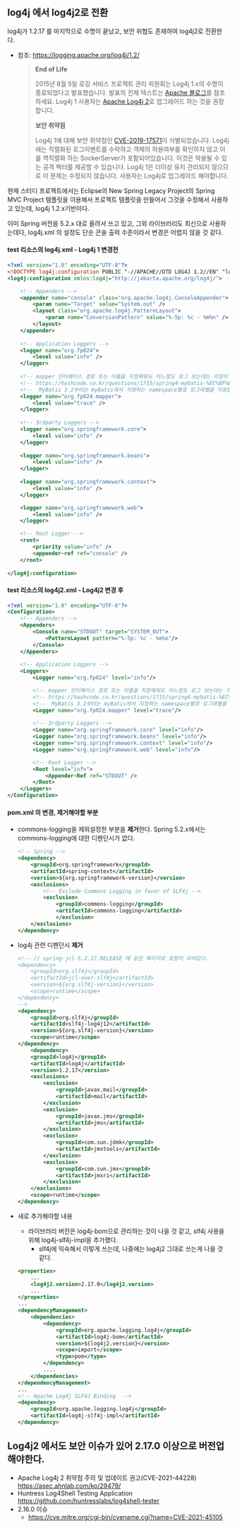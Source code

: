 ## log4j 에서 log4j2로 전환



log4j가 1.2.17 를 마지막으로 수명이 끝났고, 보안 위협도 존재하여 log4j2로 전환한다.

* 참조: https://logging.apache.org/log4j/1.2/

  > **End of Life**
  >
  > 2015년 8월  5일 로깅 서비스 프로젝트 관리 위원회는 Log4j 1.x의 수명이 종료되었다고 발표했습니다. 발표의 전체 텍스트는 [Apache 블로그](http://blogs.apache.org/foundation/entry/apache_logging_services_project_announces)를 참조하세요. Log4j 1 사용자는 [Apache Log4j 2](http://logging.apache.org/log4j/2.x/index.html)로 업그레이드 하는 것을 권장합니다.
  >
  >  **보안 취약점**
  >
  > Log4j 1에 대해 보안 취약점인 [CVE-2019-17571](https://www.cvedetails.com/cve/CVE-2019-17571/)이 식별되었습니다. Log4j에는 직렬화된 로그이벤트를 수락하고 객체의 허용여부를 확인하지 않고 이를 역직렬화 하는 SockerServer가 포함되어있습니다. 이것은 악용될 수 있는 공격 벡터를 제공할 수 있습니다. Log4j 1은 더이상 유지 관리되지 않으므로 이 문제는 수정되지 않습니다. 사용자는 Log4j로 업그레이드 해야합니다.

현재 스터디 프로젝트에서는 Eclipse의 New Spring Legacy Project의  Spring MVC Project 템플릿을 이용해서 프로젝트 템플릿을 만들어서 그것을 수정해서 사용하고 있는데, log4j 1.2.x기반이다.

이미 Spring 버전을 5.2.x 대로 올려서 쓰고 있고, 그외 라이브러리도 최신으로 사용하는데다, log4j.xml 의 설정도 단순 콘솔 출력 수준이라서 변경은 어렵지 않을 것 같다.

#### test 리소스의 log4j.xml - Log4j 1 변경전

```xml
<?xml version="1.0" encoding="UTF-8"?>
<!DOCTYPE log4j:configuration PUBLIC "-//APACHE//DTD LOG4J 1.2//EN" "log4j.dtd">
<log4j:configuration xmlns:log4j="http://jakarta.apache.org/log4j/">

	<!-- Appenders -->
	<appender name="console" class="org.apache.log4j.ConsoleAppender">
		<param name="Target" value="System.out" />
		<layout class="org.apache.log4j.PatternLayout">
			<param name="ConversionPattern" value="%-5p: %c - %m%n" />
		</layout>
	</appender>
	
	<!-- Application Loggers -->
	<logger name="org.fp024">
		<level value="info" />
	</logger>
	
	<!-- mapper 인터페이스 경로 또는 이름을 지정해줘도 어느정도 로그 보는데는 지장이 없어보임. -->
	<!-- https://hashcode.co.kr/questions/1715/spring4-mybatis-%EC%BF%BC%EB%A6%AC-%EB%A1%9C%EA%B7%B8-%EB%82%A8%EA%B8%B0%EB%8A%94-%EB%B0%A9%EB%B2%95%EC%97%90-%EB%8C%80%ED%95%B4%EC%84%9C-%EB%AC%B8%EC%9D%98%EB%93%9C%EB%A6%BD%EB%8B%88%EB%8B%A4 -->
	<!--  MyBatis 3.2부터는 myBatis에서 지정하는 namespace별로 로그레벨을 지정할 수 있음. -->
	<logger name="org.fp024.mapper">
		<level value="trace" />
	</logger>
	
	<!-- 3rdparty Loggers -->
	<logger name="org.springframework.core">
		<level value="info" />
	</logger>	
	
	<logger name="org.springframework.beans">
		<level value="info" />
	</logger>
	
	<logger name="org.springframework.context">
		<level value="info" />
	</logger>

	<logger name="org.springframework.web">
		<level value="info" />
	</logger>

	<!-- Root Logger -->
	<root>
		<priority value="info" />
		<appender-ref ref="console" />
	</root>
	
</log4j:configuration>

```



#### test 리소스의  log4j2.xml - Log4j2 변경 후

```xml
<?xml version="1.0" encoding="UTF-8"?>
<Configuration>
    <!-- Appenders -->    
    <Appenders>
        <Console name="STDOUT" target="SYSTEM_OUT">
            <PatternLayout pattern="%-5p: %c - %m%n"/>
        </Console>
    </Appenders>
    
    <!-- Application Loggers -->
    <Loggers>
        <Logger name="org.fp024" level="info"/>

        <!-- mapper 인터페이스 경로 또는 이름을 지정해줘도 어느정도 로그 보는데는 지장이 없어보임. -->
        <!-- https://hashcode.co.kr/questions/1715/spring4-mybatis-%EC%BF%BC%EB%A6%AC-%EB%A1%9C%EA%B7%B8-%EB%82%A8%EA%B8%B0%EB%8A%94-%EB%B0%A9%EB%B2%95%EC%97%90-%EB%8C%80%ED%95%B4%EC%84%9C-%EB%AC%B8%EC%9D%98%EB%93%9C%EB%A6%BD%EB%8B%88%EB%8B%A4 -->
        <!--  MyBatis 3.2부터는 myBatis에서 지정하는 namespace별로 로그레벨을 지정할 수 있음. -->
        <Logger name="org.fp024.mapper" level="trace"/>
        
        <!-- 3rdparty Loggers -->
        <Logger name="org.springframework.core" level="info"/>      
        <Logger name="org.springframework.beans" level="info"/>     
        <Logger name="org.springframework.context" level="info"/>           
        <Logger name="org.springframework.web" level="info"/>

        <!-- Root Logger -->
        <Root level="info">
            <Appender-Ref ref="STDOUT" />
        </Root>
    </Loggers>
</Configuration>
```



#### pom.xml 의 변경, 제거해야할 부분

* commons-logging을 제외설정한 부분을 **제거**한다. Spring 5.2.x에서는 commons-logging에 대한 디펜던시가 없다.

    ```xml
    <!-- Spring -->
    <dependency>
        <groupId>org.springframework</groupId>
        <artifactId>spring-context</artifactId>
        <version>${org.springframework-version}</version>
        <exclusions>
            <!-- Exclude Commons Logging in favor of SLF4j -->
            <exclusion>
                <groupId>commons-logging</groupId>
                <artifactId>commons-logging</artifactId>
                </exclusion>
        </exclusions>
    </dependency>
    ```



* log4j 관련 디펜던시 **제거**

  ```xml
  <!-- // spring-jcl-5.2.17.RELEASE 에 같은 패키지로 포함이 되어있다.
  <dependency>
      <groupId>org.slf4j</groupId>
      <artifactId>jcl-over-slf4j</artifactId>
      <version>${org.slf4j-version}</version>
      <scope>runtime</scope>
  </dependency>
  -->		
  <dependency>
      <groupId>org.slf4j</groupId>
      <artifactId>slf4j-log4j12</artifactId>
      <version>${org.slf4j-version}</version>
      <scope>runtime</scope>
  </dependency>
      <dependency>
      <groupId>log4j</groupId>
      <artifactId>log4j</artifactId>
      <version>1.2.17</version>
      <exclusions>
          <exclusion>
              <groupId>javax.mail</groupId>
              <artifactId>mail</artifactId>
          </exclusion>
          <exclusion>
              <groupId>javax.jms</groupId>
              <artifactId>jms</artifactId>
          </exclusion>
          <exclusion>
              <groupId>com.sun.jdmk</groupId>
              <artifactId>jmxtools</artifactId>
          </exclusion>
          <exclusion>
              <groupId>com.sun.jmx</groupId>
              <artifactId>jmxri</artifactId>
          </exclusion>
      </exclusions>
      <scope>runtime</scope>
  </dependency>
  ```

  

* 새로 추가해야할 내용

  * 라이브러리 버전은 log4j-bom으로 관리하는 것이 나을 것 같고, slf4j 사용을 위해 log4j-slf4j-impl을 추가했다.
    * slf4j에 익숙해서 이렇게 쓰는데, 나중에는 log4j2 그대로 쓰는게 나을 것 같다.

  ```xml
  <properties>
      ...
      <log4j2.version>2.17.0</log4j2.version>
      ...
  </properties>
  ...
  <dependencyManagement>
      <dependencies>
          <dependency>
              <groupId>org.apache.logging.log4j</groupId>
              <artifactId>log4j-bom</artifactId>
              <version>${log4j2.version}</version>
              <scope>import</scope>
              <type>pom</type>
          </dependency>
          ....   
      </dependencies>
  </dependencyManagement> 
  ...
  <!-- Apache Log4j SLF4J Binding  -->
  <dependency>
      <groupId>org.apache.logging.log4j</groupId>
      <artifactId>log4j-slf4j-impl</artifactId>
  </dependency>
  ```

  

## Log4j2 에서도 보안 이슈가 있어 2.17.0 이상으로 버전업 해야한다.

* Apache Log4j 2 취약점 주의 및 업데이트 권고(CVE-2021-44228)
  https://asec.ahnlab.com/ko/29479/
* Huntress Log4Shell Testing Application
  https://github.com/huntresslabs/log4shell-tester
* 2.16.0 이슈
  * https://cve.mitre.org/cgi-bin/cvename.cgi?name=CVE-2021-45105
